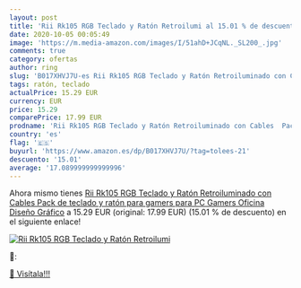 ```yaml
---
layout: post
title: 'Rii Rk105 RGB Teclado y Ratón Retroilumi al 15.01 % de descuento'
date: 2020-10-05 00:05:49
image: 'https://m.media-amazon.com/images/I/51ahD+JCqNL._SL200_.jpg'
comments: true
category: ofertas
author: ring
slug: 'B017XHVJ7U-es Rii Rk105 RGB Teclado y Ratón Retroiluminado con Cables...'
tags: ratón, teclado
actualPrice: 15.29 EUR
currency: EUR
price: 15.29
comparePrice: 17.99 EUR
prodname: 'Rii Rk105 RGB Teclado y Ratón Retroiluminado con Cables  Pack de teclado y ratón para gamers para PC Gamers  Oficina  Diseño Gráfico'
country: 'es'
flag: '🇪🇸'
buyurl: 'https://www.amazon.es/dp/B017XHVJ7U/?tag=tolees-21'
descuento: '15.01'
average: '17.089999999999996'
---
```


Ahora mismo tienes [Rii Rk105 RGB Teclado y Ratón Retroiluminado con Cables  Pack de teclado y ratón para gamers para PC Gamers  Oficina  Diseño Gráfico](https://www.amazon.es/dp/B017XHVJ7U/?tag=tolees-21) a 15.29 EUR (original: 17.99 EUR) (15.01 %  de descuento) en el siguiente enlace!

[![Rii Rk105 RGB Teclado y Ratón Retroilumi](https://m.media-amazon.com/images/I/51ahD+JCqNL._SL200_.jpg)](https://www.amazon.es/dp/B017XHVJ7U/?tag=tolees-21)

🔎:


[🛒 Visítala!!!](https://www.amazon.es/dp/B017XHVJ7U/?tag=tolees-21)
